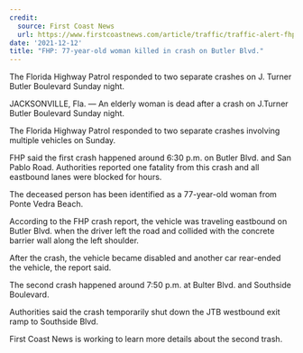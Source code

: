```yaml
---
credit:
  source: First Coast News
  url: https://www.firstcoastnews.com/article/traffic/traffic-alert-fhp-working-2-crashes-on-butler-blvd-1-dead-local/77-1dd475e3-c5f1-45d4-a6d7-4ddaeb3cf96d
date: '2021-12-12'
title: "FHP: 77-year-old woman killed in crash on Butler Blvd."
---
```

The Florida Highway Patrol responded to two separate crashes on J. Turner Butler Boulevard Sunday night.

JACKSONVILLE, Fla. — An elderly woman is dead after a crash on J.Turner Butler Boulevard Sunday night.

The Florida Highway Patrol responded to two separate crashes involving multiple vehicles on Sunday.

FHP said the first crash happened around 6:30 p.m. on Butler Blvd. and San Pablo Road. Authorities reported one fatality from this crash and all eastbound lanes were blocked for hours.

The deceased person has been identified as a 77-year-old woman from Ponte Vedra Beach.

According to the FHP crash report, the vehicle was traveling eastbound on Butler Blvd. when the driver left the road and collided with the concrete barrier wall along the left shoulder. 

After the crash, the vehicle became disabled and another car rear-ended the vehicle, the report said.

The second crash happened around 7:50 p.m. at Bulter Blvd. and Southside Boulevard.

Authorities said the crash temporarily shut down the JTB westbound exit ramp to Southside Blvd.

First Coast News is working to learn more details about the second trash.
